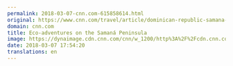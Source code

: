 ```yaml
---
permalink: 2018-03-07-cnn.com-615858614.html
original: https://www.cnn.com/travel/article/dominican-republic-samana-peninsula/index.html
domain: cnn.com
title: Eco-adventures on the Samaná Peninsula
image: https://dynaimage.cdn.cnn.com/cnn/w_1200/http%3A%2F%2Fcdn.cnn.com%2Fcnnnext%2Fdam%2Fassets%2F180306155417-dominican-republic-fronton-beach-2-super-tease.jpg
date: 2018-03-07 17:54:20
translations: en
---
```


